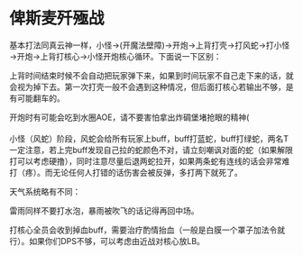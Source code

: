 # 俾斯麦歼殛战

基本打法同真云神一样，小怪→(开魔法壁障)→开炮→上背打壳→打风蛇→打小怪→开炮→上背打核心→小怪开炮核心循环。下面说一下区别：

上背时间结束时候不会自动把玩家弹下来，如果到时间玩家不自己走下来的话，就会视为掉下去。第一次打壳一般不会遇到这种情况，但后面打核心若输出不够，是有可能翻车的。

开炮时有可能会吃到水圈AOE，请不要害怕拿出炸碉堡堵抢眼的精神(

小怪（风蛇）阶段，风蛇会给所有玩家上buff，<Status :id="717" name="支配于风" />buff打蓝蛇，<Status :id="718" name="支配于水" />buff打绿蛇，<img class="no-zoom sm-icon" :src="$withBase('/images/jobs/tank.png')" height="20">两名T一定注意，若上完buff发现自己拉的蛇颜色不对，请立刻嘲讽对面的蛇（如果解限打可以考虑硬撸），同时注意尽量后退两蛇拉开，如果两条蛇有连线的话会非常难打（疼）。而无论任何人打错的话伤害会被反弹，多打两下就死了。

天气系统略有不同：

雷雨同样不要打水泡，暴雨被吹飞的话记得再回中场。

打核心全员会收到掉血buff，需要治疗酌情抬血（一般是白膜一个罩子加法令就行）。如果你们DPS不够，可以考虑由近战对核心放LB。